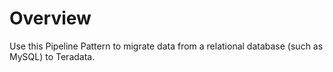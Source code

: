 # Overview

Use this Pipeline Pattern to migrate data from a relational database (such as MySQL) to Teradata.
